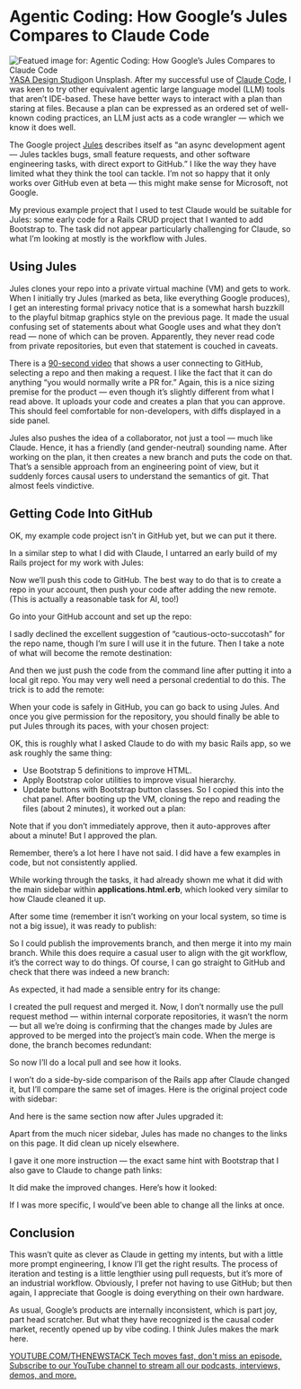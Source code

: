 # Agentic Coding: How Google’s Jules Compares to Claude Code
![Featued image for: Agentic Coding: How Google’s Jules Compares to Claude Code](https://cdn.thenewstack.io/media/2025/06/2f5eb6f1-yasa-design-studio-_vlxtjqufue-unsplashb-1024x576.jpg)
[YASA Design Studio](https://unsplash.com/@yasadesign_studio)on Unsplash.
After my successful use of [Claude Code](https://thenewstack.io/claude-opus-4-with-claude-code-a-developer-walkthrough/), I was keen to try other equivalent agentic large language model (LLM) tools that aren’t IDE-based. These have better ways to interact with a plan than staring at files. Because a plan can be expressed as an ordered set of well-known coding practices, an LLM just acts as a code wrangler — which we know it does well.

The Google project [Jules](https://jules.google.com/) describes itself as “an async development agent — Jules tackles bugs, small feature requests, and other software engineering tasks, with direct export to GitHub.” I like the way they have limited what they think the tool can tackle. I’m not so happy that it only works over GitHub even at beta — this might make sense for Microsoft, not Google.

My previous example project that I used to test Claude would be suitable for Jules: some early code for a Rails CRUD project that I wanted to add Bootstrap to. The task did not appear particularly challenging for Claude, so what I’m looking at mostly is the workflow with Jules.

## Using Jules
Jules clones your repo into a private virtual machine (VM) and gets to work. When I initially try Jules (marked as beta, like everything Google produces), I get an interesting formal privacy notice that is a somewhat harsh buzzkill to the playful bitmap graphics style on the previous page. It made the usual confusing set of statements about what Google uses and what they don’t read — none of which can be proven. Apparently, they never read code from private repositories, but even that statement is couched in caveats.

There is a [90-second video](https://youtu.be/M2G27_B7BBM) that shows a user connecting to GitHub, selecting a repo and then making a request. I like the fact that it can do anything “you would normally write a PR for.” Again, this is a nice sizing premise for the product — even though it’s slightly different from what I read above. It uploads your code and creates a plan that you can approve. This should feel comfortable for non-developers, with diffs displayed in a side panel.

Jules also pushes the idea of a collaborator, not just a tool — much like Claude. Hence, it has a friendly (and gender-neutral) sounding name. After working on the plan, it then creates a new branch and puts the code on that. That’s a sensible approach from an engineering point of view, but it suddenly forces causal users to understand the semantics of git. That almost feels vindictive.

## Getting Code Into GitHub
OK, my example code project isn’t in GitHub yet, but we can put it there.

In a similar step to what I did with Claude, I untarred an early build of my Rails project for my work with Jules:

Now we’ll push this code to GitHub. The best way to do that is to create a repo in your account, then push your code after adding the new remote. (This is actually a reasonable task for AI, too!)

Go into your GitHub account and set up the repo:

I sadly declined the excellent suggestion of “cautious-octo-succotash” for the repo name, though I’m sure I will use it in the future. Then I take a note of what will become the remote destination:

And then we just push the code from the command line after putting it into a local git repo. You may very well need a personal credential to do this. The trick is to add the remote:

When your code is safely in GitHub, you can go back to using Jules. And once you give permission for the repository, you should finally be able to put Jules through its paces, with your chosen project:

OK, this is roughly what I asked Claude to do with my basic Rails app, so we ask roughly the same thing:

- Use Bootstrap 5 definitions to improve HTML.
- Apply Bootstrap color utilities to improve visual hierarchy.
- Update buttons with Bootstrap button classes.
So I copied this into the chat panel. After booting up the VM, cloning the repo and reading the files (about 2 minutes), it worked out a plan:

Note that if you don’t immediately approve, then it auto-approves after about a minute! But I approved the plan.

Remember, there’s a lot here I have not said. I did have a few examples in code, but not consistently applied.

While working through the tasks, it had already shown me what it did with the main sidebar within **applications.html.erb**, which looked very similar to how Claude cleaned it up.

After some time (remember it isn’t working on your local system, so time is not a big issue), it was ready to publish:

So I could publish the improvements branch, and then merge it into my main branch. While this does require a casual user to align with the git workflow, it’s the correct way to do things. Of course, I can go straight to GitHub and check that there was indeed a new branch:

As expected, it had made a sensible entry for its change:

I created the pull request and merged it. Now, I don’t normally use the pull request method — within internal corporate repositories, it wasn’t the norm — but all we’re doing is confirming that the changes made by Jules are approved to be merged into the project’s main code. When the merge is done, the branch becomes redundant:

So now I’ll do a local pull and see how it looks.

I won’t do a side-by-side comparison of the Rails app after Claude changed it, but I’ll compare the same set of images. Here is the original project code with sidebar:

And here is the same section now after Jules upgraded it:

Apart from the much nicer sidebar, Jules has made no changes to the links on this page. It did clean up nicely elsewhere.

I gave it one more instruction — the exact same hint with Bootstrap that I also gave to Claude to change path links:

It did make the improved changes. Here’s how it looked:

If I was more specific, I would’ve been able to change all the links at once.

## Conclusion
This wasn’t quite as clever as Claude in getting my intents, but with a little more prompt engineering, I know I’ll get the right results. The process of iteration and testing is a little lengthier using pull requests, but it’s more of an industrial workflow. Obviously, I prefer not having to use GitHub; but then again, I appreciate that Google is doing everything on their own hardware.

As usual, Google’s products are internally inconsistent, which is part joy, part head scratcher. But what they have recognized is the causal coder market, recently opened up by vibe coding. I think Jules makes the mark here.

[
YOUTUBE.COM/THENEWSTACK
Tech moves fast, don't miss an episode. Subscribe to our YouTube
channel to stream all our podcasts, interviews, demos, and more.
](https://youtube.com/thenewstack?sub_confirmation=1)